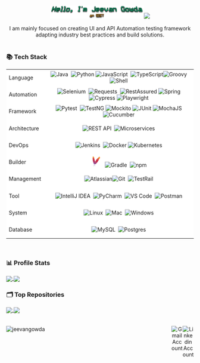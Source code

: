 <p align="center"><img width="50%" src="Hello-Im-Jeevan-Gowda.png"><img src=https://raw.githubusercontent.com/TheDudeThatCode/TheDudeThatCode/master/Assets/Developer.gif width="auto" height=100></p>

<div align='center'>
I am mainly focused on creating UI and API Automation testing framework adapting industry best practices and build solutions.
</div>
</br>
<div>
<h3> 📚 Tech Stack </h3>
<table  align="center" style="background-color: #fff;">
<!--   <thead>
		<tr>
			<th colspan=2> Tech Stack <img width="auto" height="40" src='https://upload.wikimedia.org/wikipedia/commons/e/ef/Stack_Overflow_icon.svg' ></th>
		</tr>
	</thead> -->
	<tbody>
		<tr>
      <td>
				Language
			</td>
			<td style="text-align: center; height: 40px; background-color: #fff;">
				<img width="auto" height="50" title="Java" src='https://upload.wikimedia.org/wikipedia/en/3/30/Java_programming_language_logo.svg'/>&nbsp&nbsp;<img src="https://upload.wikimedia.org/wikipedia/commons/c/c3/Python-logo-notext.svg" title="Python" alt="Python" width="auto" height="40"/>&nbsp;<img src='https://upload.wikimedia.org/wikipedia/commons/6/6a/JavaScript-logo.png' title='JavaScript' height='40' width='auto' alt="JavaScript">&nbsp&nbsp;<img src='https://upload.wikimedia.org/wikipedia/commons/f/f5/Typescript.svg' title='TypeScript' height='40' width='auto' alt="TypeScript"><img src='https://upload.wikimedia.org/wikipedia/commons/3/36/Groovy-logo.svg' title='Groovy' height='40' width='auto' alt="Groovy"><img src='https://bashlogo.com/img/symbol/svg/full_colored_light.svg' title='Shell' height='40' width='auto' alt="Shell">
			</td>
		</tr>
    <tr>
      <td>
				Automation
			</td>
			<td style="text-align: center; height: 40px; background-color: #fff;">
				<img src="https://avatars.githubusercontent.com/u/983927?s=200&v=4" title='Selenium' width='auto' height="40"/>&nbsp;
				<img src="https://upload.wikimedia.org/wikipedia/commons/a/aa/Requests_Python_Logo.png" title="Requests" width='auto' height="40"/>&nbsp;
				<img src="https://avatars.githubusercontent.com/u/19369327?s=200&v=4" title="RestAssured" width='auto' height="40"/>
				<img src="https://upload.wikimedia.org/wikipedia/commons/7/79/Spring_Boot.svg" title="Spring" width='auto' height="40"/>
				<img src="https://avatars.githubusercontent.com/u/8908513?s=200&v=4" title="Cypress" width='auto' height="40"/>
				<img src="https://playwright.dev/img/playwright-logo.svg" title="Playwright" width='auto' height="40"/>
			</td>
		</tr>
    <tr>
      <td>
				Framework
			</td>
			<td style="text-align: center; height: 40px; background-color: #fff;">
				<img src="https://upload.wikimedia.org/wikipedia/commons/b/ba/Pytest_logo.svg" title='Pytest' alt="Pytest" width="auto" height="40"/>&nbsp;
				<img src="https://avatars.githubusercontent.com/u/12528662?s=200&v=4" title='TestNG' alt="TestNG" width="auto" height="40"/>
				<img src="https://raw.githubusercontent.com/mockito/mockito.github.io/master/img/logo%402x.png" title='Mockito' alt="Mockito" width="auto" height="40"/>
				<img src="https://avatars.githubusercontent.com/u/874086?s=200&v=4" title='JUnit' alt="JUnit" width="auto" height="40"/>
				<img src="https://upload.wikimedia.org/wikipedia/commons/d/de/Mocha_logo.svg" title='MochaJS' alt="MochaJS" width="auto" height="40"/>
				<img src="https://avatars.githubusercontent.com/u/320565?s=200&v=4" title='Cucumber' alt="Cucumber" width="auto" height="40"/>
			</td>
		</tr>
		<tr>
      <td>
				Architecture
			</td>
			<td style="text-align: center; height: 40px; background-color: #fff;">
				<img src="https://lh3.googleusercontent.com/-XvJzhz3pfH0/XjYG_xWkESI/AAAAAAAAJ9c/AYlgAtRknEU2W5fMcFhQoL6rmO8EBtIDQCK8BGAsYHg/s0/2020-02-01.png" title='REST API' alt="REST API" width="auto" height="40"/>&nbsp;
				<img src="https://datatron.com/wp-content/uploads/2021/10/hero-2-1.svg" title='Microservices' alt="Microservices" width="auto" height="40"/>
			</td>
		</tr>
    <tr>
      <td>
				DevOps
			</td>
			<td style="text-align: center; height: 40px; background-color: #fff;">
				<img src="https://www.jenkins.io/images/logos/jenkins/jenkins.png" title="Jenkins" width='auto' height="40"/>&nbsp&nbsp;<img src="https://www.docker.com/wp-content/uploads/2022/03/Moby-logo.png" title="Docker" width='auto' height="40"/>&nbsp;<img src="https://upload.wikimedia.org/wikipedia/commons/3/39/Kubernetes_logo_without_workmark.svg" title="Kubernetes" width='auto' height="40"/>
			</td>
		</tr>
    <tr>
      <td>
				Builder
			</td>
			<td style="text-align: center; height: 40px; background-color: #fff;">
				<img width="auto" height="30" src="https://github.com/vscode-icons/vscode-icons/blob/master/icons/file_type_maven.svg" title='Maven'/>&nbsp&nbsp;<img src="https://avatars.githubusercontent.com/u/124156?s=200&v=4" title='Gradle' width="auto" height="40"/>&nbsp&nbsp;<img src="https://upload.wikimedia.org/wikipedia/commons/d/db/Npm-logo.svg" title='npm' width="auto" height="30"/>
			</td>
		</tr>
<tr>
      <td>
				Management
			</td>
			<td style="text-align: center; height: 40px; background-color: #fff;">
				<img width="auto" height="40" src="https://logos-world.net/wp-content/uploads/2023/03/Atlassian-Logo.png" title='Atlassian'/><img src="https://upload.wikimedia.org/wikipedia/commons/3/3f/Git_icon.svg" title='Git' width="auto" height="40"/>&nbsp&nbsp;<img src="https://www.testrail.com/wp-content/uploads/2022/12/TestRail_Logo_Main_01.svg" title='TestRail' width="auto" height="30"/>
			</td>
		</tr>
    <tr>
      <td>
				Tool
			</td>
			<td style="text-align: center; height: 40px; background-color: #fff;">
				<img width="auto" height="40" title='IntelliJ IDEA' src='https://upload.wikimedia.org/wikipedia/commons/9/9c/IntelliJ_IDEA_Icon.svg'/>&nbsp&nbsp;<img src="https://upload.wikimedia.org/wikipedia/commons/1/1d/PyCharm_Icon.svg" title='PyCharm' width="auto" height="40"/>&nbsp&nbsp;<img src="https://upload.wikimedia.org/wikipedia/commons/9/9a/Visual_Studio_Code_1.35_icon.svg" title='VS Code' width="auto" height="40"/>&nbsp&nbsp;<img src="https://avatars.githubusercontent.com/u/57269507?s=200&v=4" title='Postman' width="auto" height="40"/>
			</td>
		</tr>
 <tr>
      <td>
			System
			</td>
			<td style="text-align: center; height: 40px; background-color: #fff;">
				<img width="auto" height="40" title='Linux' src='https://upload.wikimedia.org/wikipedia/commons/3/35/Tux.svg'/>&nbsp&nbsp;<img src="https://upload.wikimedia.org/wikipedia/commons/8/84/Apple_Computer_Logo_rainbow.svg" title='Mac' width="auto" height="40"/>&nbsp&nbsp;<img src="https://upload.wikimedia.org/wikipedia/commons/5/5f/Windows_logo_-_2012.svg" title='Windows' width="auto" height="40"/>
			</td>
		</tr>
<tr>
      <td>
				Database
			</td>
			<td style="text-align: center; height: 40px; background-color: #fff;">
				<img width="auto" height="40" title='MySQL' src='https://upload.wikimedia.org/wikipedia/en/d/dd/MySQL_logo.svg'/>&nbsp&nbsp;<img src="https://upload.wikimedia.org/wikipedia/commons/2/29/Postgresql_elephant.svg" title='Postgres' width="auto" height="40"/>
			</td>
		</tr>
  </tbody>
</table>
</div>
<br>
<div>
<h3> 📊 Profile Stats </h3>
<a href="https://github.com/jeevan-p-gowda/github-readme-stats">
  <img align="center" src="https://github-readme-stats.vercel.app/api/top-langs/?username=jeevan-p-gowda&layout=compact&theme=codeSTACKr&hide=glsl,python" />
</a>
<a href="https://github.com/jeevan-p-gowda/github-readme-stats">
  <img align="center" src="https://github-readme-stats.vercel.app/api?username=jeevan-p-gowda&show_icons=true&theme=codeSTACKr&line_height=27" />
</a>
</div>
<div>
<h3> 🗂️ Top Repositories </h3>
<a href="https://github.com/jeevan-p-gowda/Capstone-RestAssured">
  <img align="center" src="https://github-readme-stats.vercel.app/api/pin/?username=jeevan-p-gowda&repo=Capstone-RestAssured&theme=codeSTACKr" />
</a>
<a href="https://github.com/jeevan-p-gowda/playwright-typescript-ui-framework">
  <img align="center" src="https://github-readme-stats.vercel.app/api/pin/?username=jeevan-p-gowda&repo=playwright-typescript-ui-framework&theme=codeSTACKr" />
</a>
</div>

<br>
<br>
<!--
<div align=center>
  <a href="https://www.linkedin.com/in/jeevan-p-48701b166/"><img align="right" src="https://cdn.worldvectorlogo.com/logos/linkedin-icon-2.svg" title="Linkedin" alt="Linkedin Account" width="30"/>
  <a href="https://www.instagram.com/_jeevan_gowda_/"><img align="right" src="https://upload.wikimedia.org/wikipedia/commons/9/95/Instagram_logo_2022.svg" title="Instagram" alt="Instagram Account" width="30"/>
  <a href="mailto:jeevanputtaswamy@gmail.com?subject=From your Github Profile"><img align="right" src="https://upload.wikimedia.org/wikipedia/commons/7/7e/Gmail_icon_%282020%29.svg" title="Gmail" alt="Gmail Account" width="30"/>
    <img align="left" src="https://komarev.com/ghpvc/?username=jeevangowda" alt="jeevangowda" /></a>
</div>
-->
<div style="text-align: center;">
  <a href="https://www.linkedin.com/in/jeevan-p-48701b166/">
    <img align="right" src="https://cdn.worldvectorlogo.com/logos/linkedin-icon-2.svg" title="Linkedin" alt="Linkedin Account" width="30"/>
  </a>
  <a href="mailto:jeevanputtaswamy@gmail.com?subject=From your Github Profile">
    <img align="right" src="https://upload.wikimedia.org/wikipedia/commons/7/7e/Gmail_icon_%282020%29.svg" title="Gmail" alt="Gmail Account" width="30"/>
  </a>
<!--   <div style="clear: both;"></div> -->
  <img align="left" src="https://komarev.com/ghpvc/?username=jeevangowda" alt="jeevangowda" />
</div>
